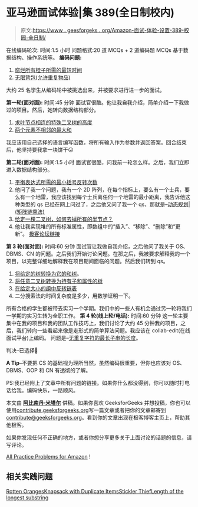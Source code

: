 # 亚马逊面试体验|集 389(全日制校内)

> 原文:[https://www . geesforgeks . org/Amazon-面试-体验-设置-389-校园-全日制/](https://www.geeksforgeeks.org/amazon-interview-experience-set-389-campus-full-time/)

在线编码轮次:
时间:1.5 小时
问题格式:20 道 MCQs + 2 道编码题
MCQs 基于数据结构、操作系统等。
 **编码问题:**

1.  [腐烂所有橙子所需的最短时间](https://practice.geeksforgeeks.org/problems/rotten-oranges/0)
2.  [无限背包(允许重复物品)](https://practice.geeksforgeeks.org/problems/knapsack-with-duplicate-items/0)

大约 25 名学生从编码轮中被挑选出来，并被要求进行进一步的面试。

 **第一轮(面对面):**
时间:45 分钟
面试官很酷。他让我自我介绍，简单介绍一下我做过的项目。然后，她转向数据结构部分。

1.  [求叶节点相连的特殊二叉树的高度](https://practice.geeksforgeeks.org/problems/height-of-spiral-tree/1)
2.  [两个元素不相邻的最大和](https://practice.geeksforgeeks.org/problems/stickler-theif/0)

我应该用自己选择的语言编写函数，将所有输入作为参数并返回答案。回合结束后，他坚持要我拿一块饼干😛

 **第二轮(面对面):**
时间:1.5 小时
面试官很酷，问我前一轮怎么样。之后，我们立即进入数据结构部分。

1.  [平衡表达式所需的最小括号反转次数](https://practice.geeksforgeeks.org/problems/count-the-reversals/0)
2.  他问了我一个问题，我有一个 2D 阵列，在每个指标上，要么有一个士兵，要么有一个地雷，我应该找到每个士兵离任何一个地雷的最小距离，我告诉他这种类型的 qs 已经在网上问过了，之后他又问了我一个 qs，那就是–[动态规划|(矩阵链乘法)](https://practice.geeksforgeeks.org/problems/matrix-chain-multiplication/0)
3.  [给定一棵二叉树，如何去掉所有的半节点？](https://practice.geeksforgeeks.org/problems/remove-half-nodes/1)
4.  他让我实现堆的所有标准属性，即数组中的“插入”、“移除”、“删除”和“更新”。
    [极客论坛链接](https://practice.geeksforgeeks.org/problems/remove-half-nodes/1)

 **第 3 轮(面对面):**
时间:60 分钟
面试官让我做自我介绍，之后他问了我关于 OS、DBMS、CN 的问题。之后我们开始讨论问题。在那之后，我被要求解释我的一个项目，以完整详细地解释我在项目期间面临的问题。然后我们转到 qs。

1.  [将给定的树转换为它的和树](https://practice.geeksforgeeks.org/problems/transform-to-sum-tree/1)。
2.  [将任意二叉树转换为持有子和属性的树](https://practice.geeksforgeeks.org/problems/children-sum-parent/1)
3.  [在给定大小的组中反转链表](https://practice.geeksforgeeks.org/problems/reverse-a-linked-list-in-groups-of-given-size/1)
4.  二分搜索法的时间复杂度是多少，用数学证明一下。

所有合格的学生都被带去实习一个学期。我们中的一些人有机会通过另一轮将我们一学期的实习生转为全职工作。
 **第 4 轮(线上轮/电话):**
时间:60 分钟
这一轮主要集中在我的项目和我的团队工作技巧上，我们讨论了大约 45 分钟我的项目，之后，我们转向一些看起来像是走形式的简单算法问题。我应该在 collab-edit(在线面试平台)上编码。
问题是–[无重复字符的最长子串的长度](https://practice.geeksforgeeks.org/problems/length-of-the-longest-substring/0)。

判决–已选择🙂

**A Tip**–不要把 CS 的基础视为理所当然，虽然编码很重要，但你也应该对 OS、DBMS、OOP 和 CN 有透彻的了解。

PS:我已经附上了文章中所有问题的链接。如果你什么都没得到，你可以随时打电话给我。编码快乐，一路顺风。

本文由 **[阿比南丹·米塔尔](https://www.facebook.com/mittalabhinandan)** 供稿。如果你喜欢 GeeksforGeeks 并想投稿，你也可以使用[contribute.geeksforgeeks.org](http://www.contribute.geeksforgeeks.org)写一篇文章或者把你的文章邮寄到 contribute@geeksforgeeks.org。看到你的文章出现在极客博客主页上，帮助其他极客。

如果你发现任何不正确的地方，或者你想分享更多关于上面讨论的话题的信息，请写评论。

[All Practice Problems for Amazon](https://practice.geeksforgeeks.org/company/Amazon/) !

## 相关实践问题

[Rotten Oranges](https://practice.geeksforgeeks.org/problems/rotten-oranges/0)[Knapsack with Duplicate Items](https://practice.geeksforgeeks.org/problems/knapsack-with-duplicate-items/0)[Stickler Thief](https://practice.geeksforgeeks.org/problems/stickler-theif/0)[Length of the longest substring](https://practice.geeksforgeeks.org/problems/length-of-the-longest-substring/0)